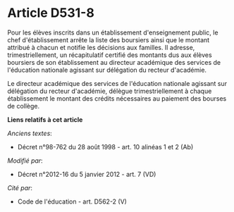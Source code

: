 # Article D531-8

Pour les élèves inscrits dans un établissement d'enseignement public, le chef d'établissement arrête la liste des boursiers
ainsi que le montant attribué à chacun et notifie les décisions aux familles. Il adresse, trimestriellement, un récapitulatif
certifié des montants dus aux élèves boursiers de son établissement au directeur académique des services de l'éducation
nationale agissant sur délégation du recteur d'académie. 

Le directeur académique des services de l'éducation nationale agissant sur délégation du recteur d'académie, délègue
trimestriellement à chaque établissement le montant des crédits nécessaires au paiement des bourses de collège.

**Liens relatifs à cet article**

_Anciens textes_:

  - Décret n°98-762 du 28 août 1998 - art. 10 alinéas 1 et 2 (Ab)

_Modifié par_:

  - Décret n°2012-16 du 5 janvier 2012 - art. 7 (VD)

_Cité par_:

  - Code de l'éducation - art. D562-2 (V)

